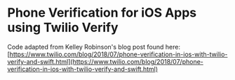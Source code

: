 # Phone Verification for iOS Apps using Twilio Verify

Code adapted from Kelley Robinson's blog post found here: [https://www.twilio.com/blog/2018/07/phone-verification-in-ios-with-twilio-verify-and-swift.html](https://www.twilio.com/blog/2018/07/phone-verification-in-ios-with-twilio-verify-and-swift.html)
